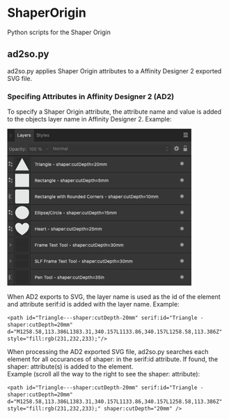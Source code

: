 # ShaperOrigin
Python scripts for the Shaper Origin

## ad2so.py

ad2so.py applies Shaper Origin attributes to a Affinity Designer 2 exported SVG file.

### Specifing Attributes in Affinity Designer 2 (AD2)

To specify a Shaper Origin attribute, the attribute name and value is added to the objects layer name in Affinity Designer 2. Example:

![AD2 Layers](img/layers.png)

When AD2 exports to SVG, the layer name is used as the id of the element and attribute serif:id is added with the layer name. Example:

    <path id="Triangle---shaper:cutDepth-20mm" serif:id="Triangle - shaper:cutDepth=20mm" d="M1258.58,113.386L1383.31,340.157L1133.86,340.157L1258.58,113.386Z" style="fill:rgb(231,232,233);"/>

When processing the AD2 exported SVG file, ad2so.py searches each element for all occurances of shaper: in the serif:id attribute. If found, the shaper: attribute(s) is added to the element.<br>
Example (scroll all the way to the right to see the shaper: attribute):

    <path id="Triangle---shaper:cutDepth-20mm" serif:id="Triangle - shaper:cutDepth=20mm" d="M1258.58,113.386L1383.31,340.157L1133.86,340.157L1258.58,113.386Z" style="fill:rgb(231,232,233);" shaper:cutDepth="20mm" />

